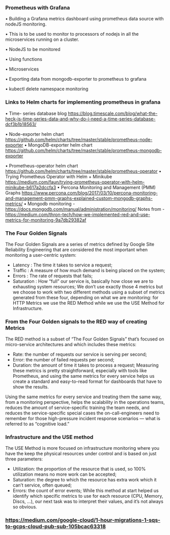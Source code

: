 ### Prometheus with Grafana
•  Building a Grafana metrics dashboard using prometheus data source with nodeJS monitoring.

•  This is to be used to monitor to processors of nodejs in all the microservices running on a cluster.

•  NodeJS to be monitored

•  Using functions

•  Microservices 

•  Exporting data from mongodb-exporter to prometheus to grafana

• kubectl delete namespace monitoring

### Links to Helm charts for implementing prometheus in grafana
• Time- series database blog https://blog.timescale.com/blog/what-the-heck-is-time-series-data-and-why-do-i-need-a-time-series-database-dcf3b1b18563/

• Node-exporter helm chart
https://github.com/helm/charts/tree/master/stable/prometheus-node-exporter
• MongoDB-exporter helm chart
https://github.com/helm/charts/tree/master/stable/prometheus-mongodb-exporter

• Prometheus-operator helm chart
https://github.com/helm/charts/tree/master/stable/prometheus-operator
• Trying Prometheus Operator with Helm + Minikube
https://medium.com/faun/trying-prometheus-operator-with-helm-minikube-b617a2dccfa3
• Percona Monitoring and Management (PMM) Graphs
https://www.percona.com/blog/2017/03/10/percona-monitoring-and-management-pmm-graphs-explained-custom-mongodb-graphs-metrics/
• Mongodb monitoring - https://docs.mongodb.com/manual/administration/monitoring/
Notes from - https://medium.com/thron-tech/how-we-implemented-red-and-use-metrics-for-monitoring-9a7db29382af

### The Four Golden Signals
The Four Golden Signals are a series of metrics defined by Google Site Reliability Engineering that are considered the most important when monitoring a user-centric system:
* Latency : The time it takes to service a request;
* Traffic : A measure of how much demand is being placed on the system;
* Errors : The rate of requests that fails;
* Saturation : How “full” our service is, basically how close we are to exhausting system resources;
We don’t use exactly those 4 metrics but we choose to work with two different methods using a subset of metrics generated from these four, depending on what we are monitoring: for HTTP Metrics we use the RED Method while we use the USE Method for Infrastructure.
### From the Four Golden signals to the RED way of creating Metrics
The RED method is a subset of “The Four Golden Signals” that’s focused on micro-service architectures and which includes these metrics:
* Rate: the number of requests our service is serving per second;
* Error: the number of failed requests per second;
* Duration: the amount of time it takes to process a request;
Measuring these metrics is pretty straightforward, especially with tools like Prometheus, and using the same metrics for every service helps us create a standard and easy-to-read format for dashboards that have to show the results.

Using the same metrics for every service and treating them the same way, from a monitoring perspective, helps the scalability in the operations teams, reduces the amount of service-specific training the team needs, and reduces the service-specific special cases the on-call-engineers need to remember for those high-pressure incident response scenarios — what is referred to as “cognitive load.”
### Infrastructure and the USE method
The USE Method is more focused on infrastructure monitoring where you have the keep the physical resources under control and is based on just three parameters:
* Utilization: the proportion of the resource that is used, so 100% utilization means no more work can be accepted;
* Saturation: the degree to which the resource has extra work which it can’t service, often queued;
* Errors: the count of error events;
While this method at start helped us identify which specific metrics to use for each resource (CPU, Memory, Discs, …), our next task was to interpret their values, and it’s not always so obvious.

### https://medium.com/google-cloud/1-hour-migrations-1-sqs-to-gcps-cloud-pub-sub-105bcac63318
